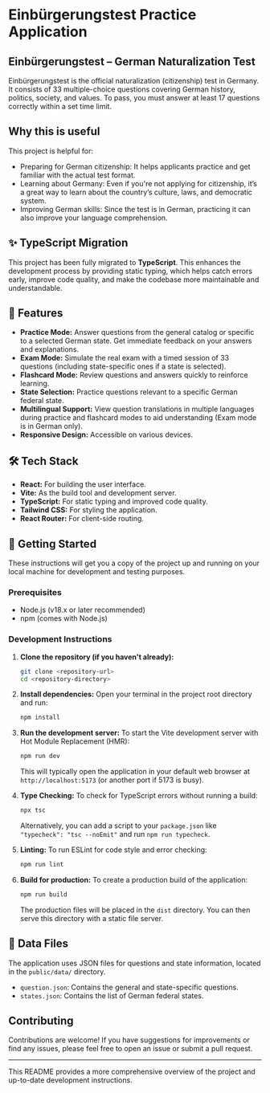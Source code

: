 # Einbürgerungstest Practice Application

## Einbürgerungstest – German Naturalization Test
Einbürgerungstest is the official naturalization (citizenship) test in Germany. It consists of 33 multiple-choice questions covering German history, politics, society, and values. To pass, you must answer at least 17 questions correctly within a set time limit.

## Why this is useful
This project is helpful for:

*   Preparing for German citizenship: It helps applicants practice and get familiar with the actual test format.
*   Learning about Germany: Even if you're not applying for citizenship, it’s a great way to learn about the country’s culture, laws, and democratic system.
*   Improving German skills: Since the test is in German, practicing it can also improve your language comprehension.

## ✨ TypeScript Migration

This project has been fully migrated to **TypeScript**. This enhances the development process by providing static typing, which helps catch errors early, improve code quality, and make the codebase more maintainable and understandable.

## 🚀 Features

*   **Practice Mode:** Answer questions from the general catalog or specific to a selected German state. Get immediate feedback on your answers and explanations.
*   **Exam Mode:** Simulate the real exam with a timed session of 33 questions (including state-specific ones if a state is selected).
*   **Flashcard Mode:** Review questions and answers quickly to reinforce learning.
*   **State Selection:** Practice questions relevant to a specific German federal state.
*   **Multilingual Support:** View question translations in multiple languages during practice and flashcard modes to aid understanding (Exam mode is in German only).
*   **Responsive Design:** Accessible on various devices.

## 🛠️ Tech Stack

*   **React:** For building the user interface.
*   **Vite:** As the build tool and development server.
*   **TypeScript:** For static typing and improved code quality.
*   **Tailwind CSS:** For styling the application.
*   **React Router:** For client-side routing.

## 🏁 Getting Started

These instructions will get you a copy of the project up and running on your local machine for development and testing purposes.

### Prerequisites

*   Node.js (v18.x or later recommended)
*   npm (comes with Node.js)

### Development Instructions

1.  **Clone the repository (if you haven't already):**
    ```bash
    git clone <repository-url>
    cd <repository-directory>
    ```

2.  **Install dependencies:**
    Open your terminal in the project root directory and run:
    ```bash
    npm install
    ```

3.  **Run the development server:**
    To start the Vite development server with Hot Module Replacement (HMR):
    ```bash
    npm run dev
    ```
    This will typically open the application in your default web browser at `http://localhost:5173` (or another port if 5173 is busy).

4.  **Type Checking:**
    To check for TypeScript errors without running a build:
    ```bash
    npx tsc
    ```
    Alternatively, you can add a script to your `package.json` like `"typecheck": "tsc --noEmit"` and run `npm run typecheck`.

5.  **Linting:**
    To run ESLint for code style and error checking:
    ```bash
    npm run lint
    ```

6.  **Build for production:**
    To create a production build of the application:
    ```bash
    npm run build
    ```
    The production files will be placed in the `dist` directory. You can then serve this directory with a static file server.

## 📄 Data Files

The application uses JSON files for questions and state information, located in the `public/data/` directory.
*   `question.json`: Contains the general and state-specific questions.
*   `states.json`: Contains the list of German federal states.

## Contributing

Contributions are welcome! If you have suggestions for improvements or find any issues, please feel free to open an issue or submit a pull request.

---

This README provides a more comprehensive overview of the project and up-to-date development instructions.
